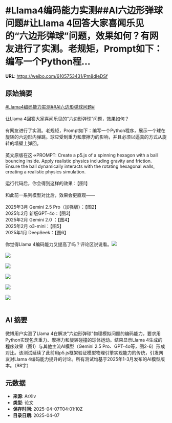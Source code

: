 # #Llama4编码能力实测##AI六边形弹球问题#让Llama 4回答大家喜闻乐见的“六边形弹球”问题，效果如何？有网友进行了实测。老规矩，Prompt如下：编写一个Python程...

**URL**: https://weibo.com/6105753431/Pm8dIeDSf

## 原始摘要

<a href="https://m.weibo.cn/search?containerid=231522type%3D1%26t%3D10%26q%3D%23Llama4%E7%BC%96%E7%A0%81%E8%83%BD%E5%8A%9B%E5%AE%9E%E6%B5%8B%23&amp;extparam=%23Llama4%E7%BC%96%E7%A0%81%E8%83%BD%E5%8A%9B%E5%AE%9E%E6%B5%8B%23" data-hide=""><span class="surl-text">#Llama4编码能力实测#</span></a><a href="https://m.weibo.cn/search?containerid=231522type%3D1%26t%3D10%26q%3D%23AI%E5%85%AD%E8%BE%B9%E5%BD%A2%E5%BC%B9%E7%90%83%E9%97%AE%E9%A2%98%23&amp;extparam=%23AI%E5%85%AD%E8%BE%B9%E5%BD%A2%E5%BC%B9%E7%90%83%E9%97%AE%E9%A2%98%23" data-hide=""><span class="surl-text">#AI六边形弹球问题#</span></a><br><br>让Llama 4回答大家喜闻乐见的“六边形弹球”问题，效果如何？<br><br>有网友进行了实测。老规矩，Prompt如下：编写一个Python程序，展示一个球在旋转的六边形内弹跳。球应受到重力和摩擦力的影响，并且必须以逼真的方式从旋转的墙壁上弹回。<br><br>英文原版在这→PROMPT: Create a p5.js of a spinning hexagon with a ball bouncing inside. Apply realistic physics including gravity and friction. Ensure the ball dynamically interacts with the rotating hexagonal walls, creating a realistic physics simulation.<br><br>运行代码后，你会得到这样的效果：【图1】<br><br>和此前一系列模型对比后，效果会更直观——<br><br>2025年3月 Gemini 2.5 Pro（加强版）：【图2】<br>2025年2月 新版GPT-4o：【图3】<br>2025年2月 Gemini 2.0 ：【图4】<br>2025年2月 o3-mini：【图5】<br>2025年1月 DeepSeek：【图6】<br><br>你觉得Llama 4编码能力又提高了吗？评论区说说看。<img style="" src="https://tvax3.sinaimg.cn/large/006Fd7o3gy1i0821s4pi4g30ha0gw4qp.gif" referrerpolicy="no-referrer"><br><br><img style="" src="https://tvax2.sinaimg.cn/large/006Fd7o3gy1i08224swjng30f60gwe82.gif" referrerpolicy="no-referrer"><br><br><img style="" src="https://tvax1.sinaimg.cn/large/006Fd7o3gy1i08227tqoyg30f10a4qau.gif" referrerpolicy="no-referrer"><br><br><img style="" src="https://tvax1.sinaimg.cn/large/006Fd7o3gy1i0822a25byg30ci0au7ej.gif" referrerpolicy="no-referrer"><br><br><img style="" src="https://tvax3.sinaimg.cn/large/006Fd7o3gy1i0822bhcx2g308508ewiv.gif" referrerpolicy="no-referrer"><br><br><img style="" src="https://tvax3.sinaimg.cn/large/006Fd7o3gy1i0822el4vlg307n08e0x9.gif" referrerpolicy="no-referrer"><br><br>

## AI 摘要

微博用户实测了Llama 4在解决"六边形弹球"物理模拟问题的编码能力，要求用Python实现包含重力、摩擦力和旋转碰撞的球体运动。结果显示Llama 4生成的程序效果（图1）与其他主流AI模型（Gemini 2.5 Pro、GPT-4o等，图2-6）形成对比。该测试延续了此前用p5.js框架验证模型物理引擎实现能力的传统，引发网友对Llama 4编码能力提升的讨论。所有测试均基于2025年1-3月发布的AI模型版本。（98字）

## 元数据

- **来源**: ArXiv
- **类型**: 论文
- **保存时间**: 2025-04-07T04:01:10Z
- **目录日期**: 2025-04-07
